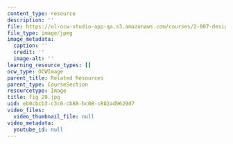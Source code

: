 ```yaml
---
content_type: resource
description: ''
file: https://ol-ocw-studio-app-qa.s3.amazonaws.com/courses/2-007-design-and-manufacturing-i-spring-2009/eb0cbcb3c3c6cb88bc08c882ad9629d7_fig_29.jpg
file_type: image/jpeg
image_metadata:
  caption: ''
  credit: ''
  image-alt: ''
learning_resource_types: []
ocw_type: OCWImage
parent_title: Related Resources
parent_type: CourseSection
resourcetype: Image
title: fig_29.jpg
uid: eb0cbcb3-c3c6-cb88-bc08-c882ad9629d7
video_files:
  video_thumbnail_file: null
video_metadata:
  youtube_id: null
---
```


